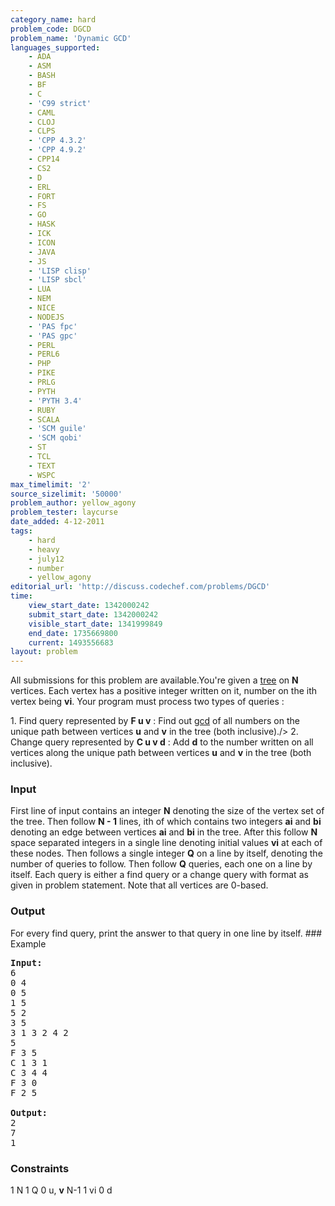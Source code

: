 ```yaml
---
category_name: hard
problem_code: DGCD
problem_name: 'Dynamic GCD'
languages_supported:
    - ADA
    - ASM
    - BASH
    - BF
    - C
    - 'C99 strict'
    - CAML
    - CLOJ
    - CLPS
    - 'CPP 4.3.2'
    - 'CPP 4.9.2'
    - CPP14
    - CS2
    - D
    - ERL
    - FORT
    - FS
    - GO
    - HASK
    - ICK
    - ICON
    - JAVA
    - JS
    - 'LISP clisp'
    - 'LISP sbcl'
    - LUA
    - NEM
    - NICE
    - NODEJS
    - 'PAS fpc'
    - 'PAS gpc'
    - PERL
    - PERL6
    - PHP
    - PIKE
    - PRLG
    - PYTH
    - 'PYTH 3.4'
    - RUBY
    - SCALA
    - 'SCM guile'
    - 'SCM qobi'
    - ST
    - TCL
    - TEXT
    - WSPC
max_timelimit: '2'
source_sizelimit: '50000'
problem_author: yellow_agony
problem_tester: laycurse
date_added: 4-12-2011
tags:
    - hard
    - heavy
    - july12
    - number
    - yellow_agony
editorial_url: 'http://discuss.codechef.com/problems/DGCD'
time:
    view_start_date: 1342000242
    submit_start_date: 1342000242
    visible_start_date: 1341999849
    end_date: 1735669800
    current: 1493556683
layout: problem
---
```

All submissions for this problem are available.You're given a [tree](http://en.wikipedia.org/wiki/Tree_%28graph_theory%29) on **N** vertices. Each vertex has a positive integer written on it, number on the ith vertex being **vi**. Your program must process two types of queries :

1\. Find query represented by **F u v** : Find out [gcd](http://en.wikipedia.org/wiki/Greatest_common_divisor) of all numbers on the unique path between vertices **u** and **v** in the tree (both inclusive)./> 2. Change query represented by **C u v d** : Add **d** to the number written on all vertices along the unique path between vertices **u** and **v** in the tree (both inclusive).

### Input

First line of input contains an integer **N** denoting the size of the vertex set of the tree. Then follow **N - 1** lines, ith of which contains two integers **ai** and **bi** denoting an edge between vertices **ai** and **bi** in the tree. After this follow **N** space separated integers in a single line denoting initial values **vi** at each of these nodes. Then follows a single integer **Q** on a line by itself, denoting the number of queries to follow. Then follow **Q** queries, each one on a line by itself. Each query is either a find query or a change query with format as given in problem statement. Note that all vertices are 0-based.

### Output

For every find query, print the answer to that query in one line by itself. ### Example

<pre>
<b>Input:</b>
6
0 4
0 5
1 5
5 2
3 5
3 1 3 2 4 2
5
F 3 5
C 1 3 1
C 3 4 4
F 3 0
F 2 5

<b>Output:</b>
2
7
1
</pre>

### Constraints

1 N 1 Q 0 u, **v** N-1 
1 vi 0 d
